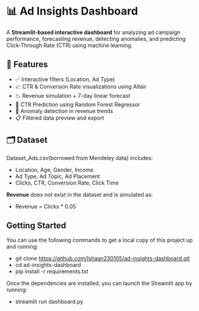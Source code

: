 # 📊 Ad Insights Dashboard
A **Streamlit-based interactive dashboard** for analyzing ad campaign performance, forecasting revenue, detecting anomalies, and predicting Click-Through Rate (CTR) using machine learning.

## 🚀 Features

- ✅ Interactive filters (Location, Ad Type)
- 📈 CTR & Conversion Rate visualizations using Altair
- 📉 Revenue simulation + 7-day linear forecast
- 🧠 CTR Prediction using Random Forest Regressor
- 🚨 Anomaly detection in revenue trends
- 📋 Filtered data preview and export

## 🗂️ Dataset

Dataset_Ads.csv(borrowed from Mendeley data) includes:

- Location, Age, Gender, Income
- Ad Type, Ad Topic, Ad Placement
- Clicks, CTR, Conversion Rate, Click Time

**Revenue** does not exist in the dataset and is simulated as:
- Revenue = Clicks * 0.05

## Getting Started
You can use the following commands to get a local copy of this project up and running:
- git clone https://github.com/Ishaan230105/ad-insights-dashboard.git
- cd ad-insights-dashboard
- pip install -r requirements.txt

Once the dependencies are installed, you can launch the Streamlit app by running:
- streamlit run dashboard.py

